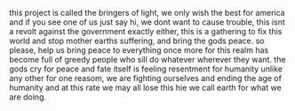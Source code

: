 this project is called the bringers of light, we only wish the best for america and if you see one of us just say hi, we dont want to cause trouble, this isnt a revolt against the government exactly either, this is a gathering to fix this world and stop mother earths suffering, and bring the gods peace. so please, help us bring peace to everything once more for this realm has become full of greedy people who sill do whatever wherever they want. the gods cry for peace and fate itself is feeling resentment for humanity unlike any other for one reasom, we are fighting ourselves and ending the age of humanity and at this rate we may all lose this hie we call earth for what we are doing.
